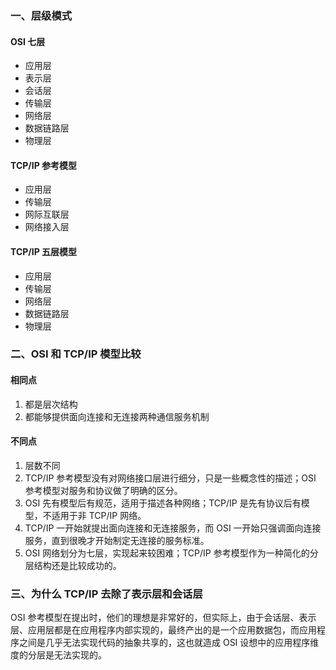 ### 一、层级模式

#### OSI 七层

- 应用层
- 表示层
- 会话层
- 传输层
- 网络层
- 数据链路层
- 物理层

#### TCP/IP 参考模型

- 应用层
- 传输层
- 网际互联层
- 网络接入层

#### TCP/IP 五层模型

- 应用层
- 传输层
- 网络层
- 数据链路层
- 物理层

### 二、OSI 和 TCP/IP 模型比较

#### 相同点

1. 都是层次结构
2. 都能够提供面向连接和无连接两种通信服务机制

#### 不同点

1. 层数不同
2. TCP/IP 参考模型没有对网络接口层进行细分，只是一些概念性的描述；OSI 参考模型对服务和协议做了明确的区分。
3. OSI 先有模型后有规范，适用于描述各种网络；TCP/IP 是先有协议后有模型，不适用于非 TCP/IP 网络。
4. TCP/IP 一开始就提出面向连接和无连接服务，而 OSI 一开始只强调面向连接服务，直到很晚才开始制定无连接的服务标准。
5. OSI 网络划分为七层，实现起来较困难；TCP/IP 参考模型作为一种简化的分层结构还是比较成功的。

### 三、为什么 TCP/IP 去除了表示层和会话层

OSI 参考模型在提出时，他们的理想是非常好的，但实际上，由于会话层、表示层、应用层都是在应用程序内部实现的，最终产出的是一个应用数据包，而应用程序之间是几乎无法实现代码的抽象共享的，这也就造成 OSI 设想中的应用程序维度的分层是无法实现的。
